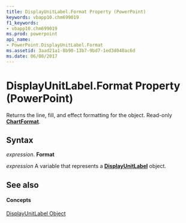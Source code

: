 ```yaml
---
title: DisplayUnitLabel.Format Property (PowerPoint)
keywords: vbapp10.chm699019
f1_keywords:
- vbapp10.chm699019
ms.prod: powerpoint
api_name:
- PowerPoint.DisplayUnitLabel.Format
ms.assetid: 3aad21a1-8b90-13b7-9bd7-1ed3d048ac6d
ms.date: 06/08/2017
---
```



# DisplayUnitLabel.Format Property (PowerPoint)

Returns the line, fill, and effect formatting for the object. Read-only **[ChartFormat](chartformat-object-powerpoint.md)**.


## Syntax

 _expression_. **Format**

 _expression_ A variable that represents a **[DisplayUnitLabel](displayunitlabel-object-powerpoint.md)** object.


## See also


#### Concepts


[DisplayUnitLabel Object](displayunitlabel-object-powerpoint.md)


